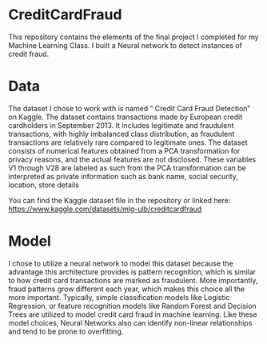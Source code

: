 # CreditCardFraud

This repository contains the elements of the final project I completed for my Machine Learning Class. I built a Neural network to detect instances of credit fraud.

# Data

The dataset I chose to work with is named “ Credit Card Fraud Detection” on Kaggle. The dataset contains transactions made by European credit cardholders in September 2013. It includes legitimate and fraudulent transactions, with highly imbalanced class distribution, as fraudulent transactions are relatively rare compared to legitimate ones. 
The dataset consists of numerical features obtained from a PCA transformation for privacy reasons, and the actual features are not disclosed. These variables V1 through V28 are labeled as such from the PCA transformation can be interpreted as private information such as bank name, social security, location, store details

You can find the Kaggle dataset file in the repository or linked here: https://www.kaggle.com/datasets/mlg-ulb/creditcardfraud

# Model

I chose to utilize a neural network to model this dataset because the advantage this architecture provides is pattern recognition, which is similar to how credit card transactions are marked as fraudulent. More importantly, fraud patterns grow different each year, which makes this choice all the more important. Typically, simple classification models like Logistic Regression, or feature recognition models like Random Forest and Decision Trees are utilized to model credit card fraud in machine learning. Like these model choices, Neural Networks also can identify non-linear relationships and tend to be prone to overfitting. 

